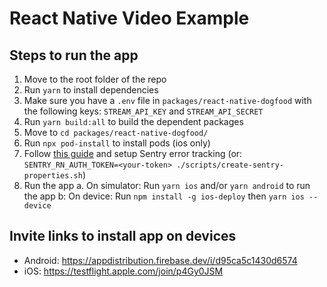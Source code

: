 # React Native Video Example

## Steps to run the app

1. Move to the root folder of the repo
2. Run `yarn` to install dependencies
3. Make sure you have a `.env` file in `packages/react-native-dogfood` with the following keys: `STREAM_API_KEY` and `STREAM_API_SECRET`
4. Run `yarn build:all` to build the dependent packages
5. Move to `cd packages/react-native-dogfood/`
6. Run `npx pod-install` to install pods (ios only)
7. Follow [this guide](https://www.notion.so/stream-wiki/Video-dogfood-app-8fd4b72b2ac9495eb55872f5a70b5f6d) and setup Sentry error tracking (or: `SENTRY_RN_AUTH_TOKEN=<your-token> ./scripts/create-sentry-properties.sh`)
8. Run the app
   a. On simulator: Run `yarn ios` and/or `yarn android` to run the app
   b: On device: Run `npm install -g ios-deploy` then `yarn ios --device`

## Invite links to install app on devices

- Android: <https://appdistribution.firebase.dev/i/d95ca5c1430d6574>
- iOS: <https://testflight.apple.com/join/p4Gy0JSM>
